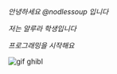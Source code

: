 _안녕하세요 @nodlessoup 입니다_

_저는 알루라 학생입니다_

_프로그래밍을 시작해요_

![gif ghibl](https://media.giphy.com/media/oKLNQQ6OIeSU8/giphy.gif)

